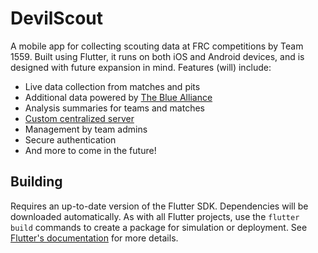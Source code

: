 # DevilScout

A mobile app for collecting scouting data at FRC competitions by Team 1559. Built using Flutter, it runs on both iOS and Android devices, and is designed with future expansion in mind. Features (will) include:
- Live data collection from matches and pits
- Additional data powered by [The Blue Alliance](https://thebluealliance.com)
- Analysis summaries for teams and matches
- [Custom centralized server](https://github.com/Team1559/DevilScoutServer)
- Management by team admins
- Secure authentication
- And more to come in the future!

## Building

Requires an up-to-date version of the Flutter SDK. Dependencies will be downloaded automatically. As with all Flutter projects, use the `flutter build` commands to create a package for simulation or deployment. See [Flutter's documentation](https://docs.flutter.dev/testing/build-modes) for more details.
